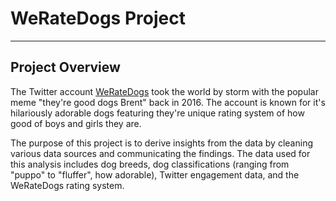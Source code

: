 # WeRateDogs Project

---

## Project Overview

The Twitter account [WeRateDogs]( https://twitter.com/dog_rates ) took the world by storm with the popular meme "they're good dogs Brent" back in 2016. The account is known for it's hilariously adorable dogs featuring they're unique rating system of how good of boys and girls they are.

The purpose of this project is to derive insights from the data by cleaning various data sources and communicating the findings. The data used for this analysis includes dog breeds, dog classifications (ranging from "puppo" to "fluffer", how adorable), Twitter engagement data, and the WeRateDogs rating system.

